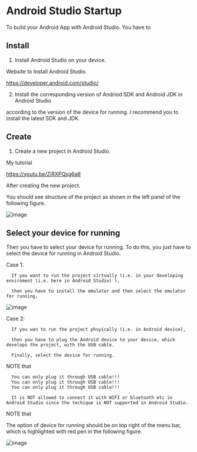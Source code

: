# Android Studio Startup
To build your Android App with Android Studio.
You have to
  
## Install 
 1. Install Android Studio on your device.

Website to Install Android Studio.

https://developer.android.com/studio/
 
 2. Install the corresponding version of Andriod SDK and Android JDK in Android Studio
    
  according to the version of the device for running. I recommend you to install the latest SDK and JDK.
     
     
    
## Create
1. Create a new project in Android Studio.

My tutorial

https://youtu.be/ZiRXPQsg6a8

After creating the new project.

You should see structure of the project as shown in the left panel of the following figure.

![image](https://github.com/40843245/PhoneDevelopment/assets/75050655/12ad831c-4bf8-467c-9544-989f58c82592)

## Select your device for running
Then you have to select your device for running. To do this, you just have to select the device for running in Android Studio.

Case 1: 

      If you want to run the project virtually (i.e. in your developing enviroment (i.e. here in Android Studio) ),
      
      then you have to install the emulator and then select the emulator for running.

![image](https://github.com/40843245/PhoneDevelopment/assets/75050655/0623a080-fa01-49a9-823c-f6fbca3a888e)


Case 2: 

      If you wan to run the project phsyically (i.e. in Android device), 
      
      then you have to plug the Android device to your device, which develops the project, with the USB cable. 
      
      Finally, select the device for running.
     
NOTE that 

      You can only plug it through USB cable!!!
      You can only plug it through USB cable!!!
      You can only plug it through USB cable!!!
      
      It is NOT allowed to connect it with WIFI or bluetooth etc in Android Studio since the techique is NOT supported in Android Studio.

NOTE that

The option of device for running should be on top right of the menu bar, which is highlighted with red pen in the following figure.

![image](https://github.com/40843245/PhoneDevelopment/assets/75050655/b7fc6c08-4c52-43f3-bc55-3d3101180df1)


##




